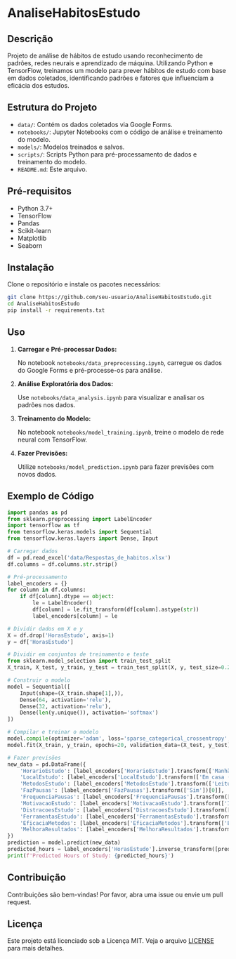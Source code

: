 
# AnaliseHabitosEstudo

## Descrição

Projeto de análise de hábitos de estudo usando reconhecimento de padrões, redes neurais e aprendizado de máquina. Utilizando Python e TensorFlow, treinamos um modelo para prever hábitos de estudo com base em dados coletados, identificando padrões e fatores que influenciam a eficácia dos estudos.

## Estrutura do Projeto

- `data/`: Contém os dados coletados via Google Forms.
- `notebooks/`: Jupyter Notebooks com o código de análise e treinamento do modelo.
- `models/`: Modelos treinados e salvos.
- `scripts/`: Scripts Python para pré-processamento de dados e treinamento do modelo.
- `README.md`: Este arquivo.

## Pré-requisitos

- Python 3.7+
- TensorFlow
- Pandas
- Scikit-learn
- Matplotlib
- Seaborn

## Instalação

Clone o repositório e instale os pacotes necessários:

```bash
git clone https://github.com/seu-usuario/AnaliseHabitosEstudo.git
cd AnaliseHabitosEstudo
pip install -r requirements.txt
```

## Uso

1. **Carregar e Pré-processar Dados:**

   No notebook `notebooks/data_preprocessing.ipynb`, carregue os dados do Google Forms e pré-processe-os para análise.

2. **Análise Exploratória dos Dados:**

   Use `notebooks/data_analysis.ipynb` para visualizar e analisar os padrões nos dados.

3. **Treinamento do Modelo:**

   No notebook `notebooks/model_training.ipynb`, treine o modelo de rede neural com TensorFlow.

4. **Fazer Previsões:**

   Utilize `notebooks/model_prediction.ipynb` para fazer previsões com novos dados.

## Exemplo de Código

```python
import pandas as pd
from sklearn.preprocessing import LabelEncoder
import tensorflow as tf
from tensorflow.keras.models import Sequential
from tensorflow.keras.layers import Dense, Input

# Carregar dados
df = pd.read_excel('data/Respostas_de_habitos.xlsx')
df.columns = df.columns.str.strip()

# Pré-processamento
label_encoders = {}
for column in df.columns:
    if df[column].dtype == object:
        le = LabelEncoder()
        df[column] = le.fit_transform(df[column].astype(str))
        label_encoders[column] = le

# Dividir dados em X e y
X = df.drop('HorasEstudo', axis=1)
y = df['HorasEstudo']

# Dividir em conjuntos de treinamento e teste
from sklearn.model_selection import train_test_split
X_train, X_test, y_train, y_test = train_test_split(X, y, test_size=0.2, random_state=42)

# Construir o modelo
model = Sequential([
    Input(shape=(X_train.shape[1],)),
    Dense(64, activation='relu'),
    Dense(32, activation='relu'),
    Dense(len(y.unique()), activation='softmax')
])

# Compilar e treinar o modelo
model.compile(optimizer='adam', loss='sparse_categorical_crossentropy', metrics=['accuracy'])
model.fit(X_train, y_train, epochs=20, validation_data=(X_test, y_test))

# Fazer previsões
new_data = pd.DataFrame({
    'HorarioEstudo': [label_encoders['HorarioEstudo'].transform(['Manhã'])[0]],
    'LocalEstudo': [label_encoders['LocalEstudo'].transform(['Em casa (quarto, sala, etc.)'])[0]],
    'MetodosEstudo': [label_encoders['MetodosEstudo'].transform(['Leituras de livros e artigos'])[0]],
    'FazPausas': [label_encoders['FazPausas'].transform(['Sim'])[0]],
    'FrequenciaPausas': [label_encoders['FrequenciaPausas'].transform(['A cada 1 hora'])[0]],
    'MotivacaoEstudo': [label_encoders['MotivacaoEstudo'].transform(['Interesse pelo assunto'])[0]],
    'DistracoesEstudo': [label_encoders['DistracoesEstudo'].transform(['Redes sociais'])[0]],
    'FerramentasEstudo': [label_encoders['FerramentasEstudo'].transform(['Sites educacionais (Artigos) / Alura - Udemy - Brasil Escola'])[0]],
    'EficaciaMetodos': [label_encoders['EficaciaMetodos'].transform(['Eficaz'])[0]],
    'MelhoraResultados': [label_encoders['MelhoraResultados'].transform(['Sim'])[0]]
})
prediction = model.predict(new_data)
predicted_hours = label_encoders['HorasEstudo'].inverse_transform([prediction.argmax()])[0]
print(f'Predicted Hours of Study: {predicted_hours}')
```

## Contribuição

Contribuições são bem-vindas! Por favor, abra uma issue ou envie um pull request.

## Licença

Este projeto está licenciado sob a Licença MIT. Veja o arquivo [LICENSE](LICENSE) para mais detalhes.
